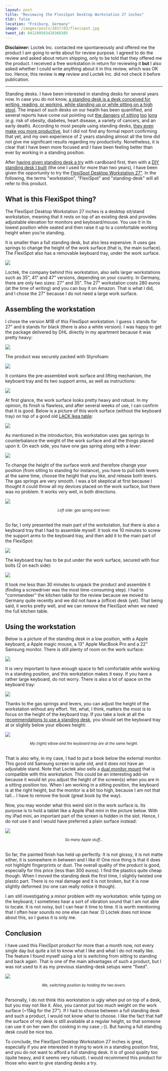 ```yaml
---
layout: post
title: "Reviewing the FlexiSpot Desktop Workstation 27 inches"
tldr: false
location: "Freiburg, Germany"
image: /images/posts/2017/03/flexispot.jpg
tweet_id: 841280563428368385
---
```


**Disclaimer:** Loctek Inc. contacted me spontaneously and offered me the
product I am going to write about for review purpose. I agreed to do the review
and asked about return shipping, only to be told that they offered me the
product. I received a free workstation in return for reviewing it **but** I also
asked whether I could write anything about it in this review, which was OK too.
Hence, this review is **my** review and Loctek Inc. did not check it before
publication.

---

Standing desks. I have been interested in standing desks for several years now.
In case you do not know, [a standing desk is a desk conceived for writing,
reading, or working, while standing up or while sitting on a high
stool](http://en.wikipedia.org/wiki/Standing_desk). The impact of such desks on
our health has been quantified, and several reports have come out pointing out
[the dangers](http://www.huffingtonpost.com/chris-kresser/sitting-health_b_2897289.html)
[of sitting](http://healthland.time.com/2011/04/13/the-dangers-of-sitting-at-work%E2%80%94and-standing/)
[too](http://www.nytimes.com/2011/04/17/magazine/mag-17sitting-t.html)
[long](http://mashable.com/2011/05/09/sitting-down-infographic/) (_e.g._ risk of
obesity, diabetes, heart disease, a variety of cancers, and an early death).
According to most people using standing desks, [they even make you more
productive](http://readwrite.com/2013/09/26/standing-desks-productivity), but I
did not find any formal report confirming that yet, and my own experience of 2
years standing almost all the time did not give me significant results regarding
my productivity. Nonetheless, it is clear that I have been more focused and I
have been feeling better than ever by working in a standing position.

After [having given standing desk a
try](https://twitter.com/couac/status/443674631892123649) with cardboard first,
then with a [DIY standing desk I
built](/2014/03/17/standing-desk-do-it-yourself/) (the one I used for more than
two years), I have been given the opportunity to try the [FlexiSpot Desktop
Workstation 27"](https://flexispot.com/workstations/). In the following, the
terms "workstation", "FlexiSpot" and "standing-desk" will all refer to this
product.

## What is this FlexiSpot thing?

The FlexiSpot Desktop Workstation 27 inches is a desktop sit/stand workstation,
meaning that it rests on top of an existing desk and provides adjustable
elevation for monitors and keyboard/mouse. You use it in its lowest position
while seated and then raise it up to a comfortable working height when you’re
standing.

It is smaller than a full standing desk, but also less expensive. It uses gas
springs to change the height of the work surface (that is, the main surface).
The FlexiSpot also has a removable keyboard tray, under the work surface.

![](/images/posts/2017/flexispot.jpg)

Loctek, the company behind this workstation, also sells larger workstations such
as 35", 41" and 47" versions, depending on your country. In Germany, there are
only two sizes: 27" and 35". The 27" workstation costs 280 euros (at the time of
writing) and you can buy it on Amazon. That is what I did, and I chose the 27"
because I do not need a large work surface.

## Assembling the workstation

I chose the version _M1B_ of this FlexiSpot workstation. I guess `1` stands for
27" and `B` stands for black (there is also a white version). I was happy to get
the package delivered by DHL directly in my apartment because it was pretty
heavy:

![](/images/posts/2017/flexispot_package.jpg)

The product was securely packed with Styrofoam:

![](/images/posts/2017/flexispot_package_2.jpg)

It contains the pre-assembled work surface and lifting mechanism, the keyboard
tray and its two support arms, as well as instructions:

![](/images/posts/2017/flexispot_items.jpg)

At first glance, the work surface looks pretty heavy and robust. In my opinion,
its finish is flawless, and after several weeks of use, I can confirm that it is
good. Below is a picture of this work surface (without the keyboard tray) on top
of a good old [LACK Ikea
table](http://www.ikea.com/us/en/catalog/products/20011408/):

![](/images/posts/2017/flexispot_work_surface.jpg)

As mentioned in the introduction, this workstation uses gas springs to
counterbalance the weight of the work surface and all the things placed upon it.
On each side, you have one gas spring along with a lever:

![](/images/posts/2017/flexispot_gas.jpg)

To change the height of the surface work and therefore change your position
(from sitting to standing for instance), you have to pull both levers at the
same time, choose the height that you like, and release both levers. The gas
springs are very smooth. I was a bit skeptical at first because I thought it
could throw all my devices placed on the work surface, but there was no problem.
It works very well, in both directions.

![](/images/posts/2017/flexispot_gas_2.jpg)

<center><small><em>Left side: gas spring and lever.</em></small><br><br></center>

So far, I only presented the main part of the workstation, but there is also a
keyboard tray that I had to assemble myself. It took me 10 minutes to screw the
support arms to the keyboard tray, and then add it to the main part of the
FlexiSpot:

![](/images/posts/2017/flexispot_kb_tray.jpg)

The keyboard tray has to be put under the work surface, secured with four
bolts (2 on each side):

![](/images/posts/2017/flexispot_kb_bolts.jpg)

It took me less than 30 minutes to unpack the product and assemble it (finding a
screwdriver was the most time-consuming step). I had to "commandeer" the kitchen
table for the review because we moved to Germany quite recently and we did not
have a (office) desk (yet). That being said, it works pretty well, and we can
remove the FlexiSpot when we need the full kitchen table.

## Using the workstation

Below is a picture of the standing desk in a low position, with a Apple
keyboard, a Apple magic mouse, a 13" Apple MacBook Pro and a 22" Samsung
monitor. There is still plenty of room on the work surface:

![](/images/posts/2017/flexispot_assembled.jpg)

It is very important to have enough space to fell comfortable while working in a
standing position, and this workstation makes it easy. If you have a rather
large keyboard, do not worry. There is also a lot of space on the keyboard tray:

![](/images/posts/2017/flexispot_keyboard_tray.jpg)

Thanks to the gas springs and levers, you can adjust the height of the
workstation without any effort. Yet, what, I think, matters the most is to focus
on the height of the keyboard tray. If you take a look at all the
[recommendations to use a standing
desk](https://www.quora.com/What-is-the-best-position-to-use-a-laptop), you
should set the keyboard tray at or slightly below your elbows height:

![](/images/posts/2017/flexispot_standing_position.jpg)

<center><small><em>My (right) elbow and the keyboard tray are at the same height.</em></small><br><br></center>

That is also why, in my case, I had to put a book below the external monitor.
This good old Samsung screen is quite old, and it does not have an adjustable
stand. Note that Loctek also sells a [dual monitor
mount](https://flexispot.com/shop/accessories/loctek-d5d1027-3-311-lbs/) that is
compatible with this workstation. This could be an interesting add-on because it
would let you adjust the height of the screen(s) when you are in a sitting
position too. When I am working in a sitting position, the keyboard is at the
right height, but the monitor is a bit too high, because I am not that tall... I
have to remove the book (great book by the way).

Now, you may wonder what this weird slot in the work surface is. Its purpose is
to hold a tablet like a Apple iPad mini in the picture below. With my iPad mini,
an important part of the screen is hidden in the slot. Hence, I do not use it
and I would have preferred a plain surface instead:

![](/images/posts/2017/flexispot_ipad.jpg)

<center><small><em>So many Apple stuff...</em></small><br><br></center>

So far, the painted finish has held up perfectly. It is not glossy, it is not
matte either, it is somewhere in between and I like it! One nice thing is that
it does not highlight fingerprints or dust. The overall quality of the product
is good, especially for this price (less than 300 euros). I find the plastics
quite cheap though. When I moved the standing desk the first time, I slightly
twisted one plastic part. There is no real damage and it is not broken, but it
is now slightly deformed (no one can really notice it though).

I am still investigating a minor problem with my workstation: while typing on
the keyboard, I sometimes hear a sort of vibration sound that I am not able to
locate. It is not noisy, but I can hear it time to time. It is worth mentioning
that I often hear sounds no one else can hear :D Loctek does not know about
this, so I guess it is only me.

## Conclusion

I have used this FlexiSpot product for more than a month now, not every single
day but quite a lot to know what I like and what I do not really like. The
feature I found myself using a lot is switching from sitting to standing and
back again. That is one of the main advantages of such a product, but I was not
used to it as my previous standing-desk setups were "fixed".

![](/images/posts/2017/flexispot_switching_position.jpg)

<center><small><em>Me, switching position by holding the two levers.</em></small><br><br></center>

Personally, I do not think this workstation is ugly when put on top of a desk,
but you may not like it. Also, you cannot put too much weight on the work
surface (~15kg for the 27"). If I had to choose between a full standing desk and
such a product, I would not know what to choose. I like the fact that half the
surface of my desk is still available at a regular height, so that someone can
use it on her own (for cooking in my case ;-)). But having a full standing desk
could be nice too.

To conclude, the FlexiSpot Desktop Workstation 27 inches is great, especially if
you are interested in trying to work in a standing position first, and you do
not want to afford a full standing desk. It is of good quality too (quite heavy,
and it seems very robust). I would recommend this product for those who want to
give standing desks a try.
